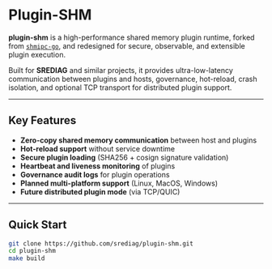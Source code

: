 # Plugin-SHM

**plugin-shm** is a high-performance shared memory plugin runtime, forked from [`shmipc-go`](https://github.com/srediag/plugin-shm), and redesigned for secure, observable, and extensible plugin execution.

Built for **SREDIAG** and similar projects, it provides ultra-low-latency communication between plugins and hosts, governance, hot-reload, crash isolation, and optional TCP transport for distributed plugin support.

---

## Key Features

- **Zero-copy shared memory communication** between host and plugins
- **Hot-reload support** without service downtime
- **Secure plugin loading** (SHA256 + cosign signature validation)
- **Heartbeat and liveness monitoring** of plugins
- **Governance audit logs** for plugin operations
- **Planned multi-platform support** (Linux, MacOS, Windows)
- **Future distributed plugin mode** (via TCP/QUIC)

---

## Quick Start

```bash
git clone https://github.com/srediag/plugin-shm.git
cd plugin-shm
make build
